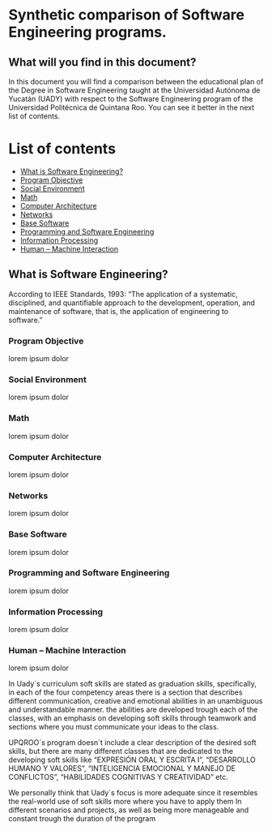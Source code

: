 # Synthetic comparison of Software Engineering programs.

## What will you find in this document?
In this document you will find a comparison between the educational plan of the Degree in Software Engineering taught at the Universidad Autónoma de Yucatán (UADY) with respect to the Software Engineering program of the Universidad Politécnica de Quintana Roo. You can see it better in the next list of contents.

# List of contents
* [What is Software Engineering?](#item1)
* [Program Objective](#item2)
* [Social Environment](#item3)
* [Math](#item4)
* [Computer Architecture](#item5)
* [Networks](#item6)
* [Base Software](#item7)
* [Programming and Software Engineering](#item8)
* [Information Processing](#item9)
* [Human – Machine Interaction](#item10)

<a What is Software Engineering id="item1"></a>
## What is Software Engineering?
According to IEEE Standards, 1993: “The application of a systematic, disciplined, and quantifiable approach to the development, operation, and maintenance of software, that is, the application of engineering to software.”

<a Program Objective id="item2"></a>
### Program Objective
lorem  ipsum dolor

<a Social Environment id="item3"></a>
### Social Environment
lorem  ipsum dolor

<a Math id="item4"></a>
### Math
lorem  ipsum dolor

<a Computer Architecture id="item5"></a>
### Computer Architecture
lorem  ipsum dolor

<a Networks id="item6"></a>
### Networks
lorem  ipsum dolor

<a Base Software id="item7"></a>
### Base Software
lorem  ipsum dolor

<a Programming and Software Engineering id="item8"></a>
### Programming and Software Engineering
lorem  ipsum dolor

<a Information Processing id="item9"></a>
### Information Processing
lorem  ipsum dolor

<a Human Machine Interaction id="item10"></a>
### Human – Machine Interaction
lorem  ipsum dolor

<a Soft skills comparision="item11"></a>
In Uady´s curriculum soft skills are stated as graduation skills, specifically, in each of the four competency areas there is a section that describes different communication, creative and emotional abilities in an unambiguous and understandable manner. 
the abilities are developed trough each of the classes, with an emphasis on developing soft skills through teamwork and sections where you must communicate your ideas to the class.

UPQROO´s program doesn´t include a clear description of the desired soft skills, but there are many different classes that are dedicated to the developing soft skills like “EXPRESIÓN ORAL Y ESCRITA I”, “DESARROLLO HUMANO Y VALORES”, “INTELIGENCIA EMOCIONAL Y MANEJO DE CONFLICTOS”, “HABILIDADES COGNITIVAS Y CREATIVIDAD” etc. 

We personally think that Uady´s focus is more adequate since it resembles the real-world use of soft skills more where you have to apply them In different scenarios and projects, as well as being more manageable and constant trough the duration of the program

